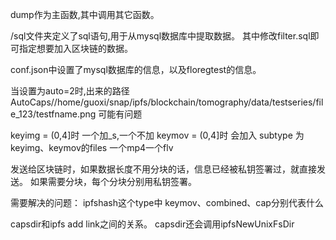 dump作为主函数,其中调用其它函数。

/sql文件夹定义了sql语句,用于从mysql数据库中提取数据。
其中修改filter.sql即可指定想要加入区块链的数据。

conf.json中设置了mysql数据库的信息，以及floregtest的信息。


当设置为auto=2时,出来的路径
AutoCaps//home/guoxi/snap/ipfs/blockchain/tomography/data/testseries/file_123/testfname.png
可能有问题

keyimg = (0,4]时                      一个加_s,一个不加
keymov = (0,4]时 会加入 subtype 为keyimg、keymov的files      一个mp4一个flv

发送给区块链时，如果数据长度不用分块的话，信息已经被私钥签署过，就直接发送。
如果需要分块，每个分块分别用私钥签署。

需要解决的问题：
ipfshash这个type中
keymov、combined、cap分别代表什么

capsdir和ipfs add link之间的关系。
capsdir还会调用ipfsNewUnixFsDir

